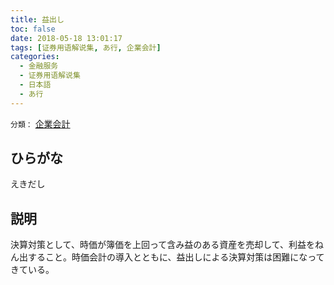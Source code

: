 ```yaml
---
title: 益出し
toc: false
date: 2018-05-18 13:01:17
tags: [证券用语解说集, あ行, 企業会計]
categories:
  - 金融服务
  - 证券用语解说集
  - 日本語
  - あ行
---
```


`分類：` [企業会計](/tags/企業会計/)

## ひらがな

えきだし

## 説明

決算対策として、時価が簿価を上回って含み益のある資産を売却して、利益をねん出すること。時価会計の導入とともに、益出しによる決算対策は困難になってきている。
